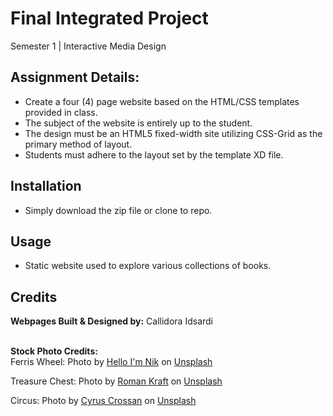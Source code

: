 # Final Integrated Project 
Semester 1 | Interactive Media Design 

## Assignment Details:

- Create a four (4) page website based on the HTML/CSS templates provided in class. 
- The subject of the website is entirely up to the student. 
- The design must be an HTML5 fixed-width site utilizing CSS-Grid as the primary method of layout. 
- Students must adhere to the layout set by the template XD file.

## Installation
- Simply download the zip file or clone to repo. 

## Usage
- Static website used to explore various collections of books. 

## Credits

__Webpages Built & Designed by:__ Callidora Idsardi 
<br>
<br>

__Stock Photo Credits:__
<br>
Ferris Wheel: Photo by <a href="https://unsplash.com/@helloimnik?utm_source=unsplash&utm_medium=referral&utm_content=creditCopyText">Hello I'm Nik</a> on <a href="https://unsplash.com/s/photos/ferris-wheel?utm_source=unsplash&utm_medium=referral&utm_content=creditCopyText">Unsplash</a>

Treasure Chest: Photo by <a href="https://unsplash.com/@iamromankraft?utm_source=unsplash&utm_medium=referral&utm_content=creditCopyText">Roman Kraft</a> on <a href="https://unsplash.com/s/photos/treasure-chest?utm_source=unsplash&utm_medium=referral&utm_content=creditCopyText">Unsplash</a>

Circus: Photo by <a href="https://unsplash.com/@cys_escapes?utm_source=unsplash&utm_medium=referral&utm_content=creditCopyText">Cyrus Crossan</a> on <a href="https://unsplash.com/s/photos/circus?utm_source=unsplash&utm_medium=referral&utm_content=creditCopyText">Unsplash</a>
